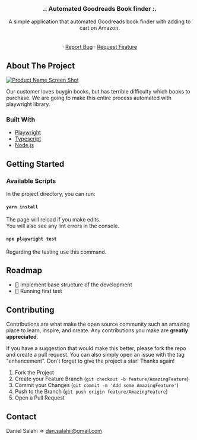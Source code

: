 <div id="top"></div>

<!-- PROJECT LOGO -->
<br />
<div align="center">
   
  <h3 align="center">.: Automated Goodreads Book finder  :.</h3>

  <p align="center">
A simple application that automated Goodreads book finder with adding to cart on Amazon.
     <br />
       <br />
       <br />
    ·
    <a href="https://github.com/dansalahi/automated-goodreads-book-finder/issues">Report Bug</a>
    ·
    <a href="https://github.com/dansalahi/automated-goodreads-book-finder/issues">Request Feature</a>
  </p>
</div>

<!-- ABOUT THE PROJECT -->
## About The Project

[![Product Name Screen Shot][product-screenshot]](https://example.com)

Our customer loves buygin books, but has terrible difficulty which books to purchase. We are going to make this entire process automated with playwright library.


### Built With

* [Playwright](https://playwright.dev/)
* [Typescript](https://www.typescriptlang.org/)
* [Node.js](https://nodejs.org)

<!-- GETTING STARTED -->
## Getting Started

### Available Scripts

In the project directory, you can run:

#### `yarn install`

The page will reload if you make edits.\
You will also see any lint errors in the console.

#### `npx playwright test`

Regarding the testing use this command.

<!-- ROADMAP -->
## Roadmap

- [] Implement base structure of the development
- [] Running first test

<!-- CONTRIBUTING -->
## Contributing

Contributions are what make the open source community such an amazing place to learn, inspire, and create. Any contributions you make are **greatly appreciated**.

If you have a suggestion that would make this better, please fork the repo and create a pull request. You can also simply open an issue with the tag "enhancement".
Don't forget to give the project a star! Thanks again!

1. Fork the Project
2. Create your Feature Branch (`git checkout -b feature/AmazingFeature`)
3. Commit your Changes (`git commit -m 'Add some AmazingFeature'`)
4. Push to the Branch (`git push origin feature/AmazingFeature`)
5. Open a Pull Request

<!-- CONTACT -->
## Contact

Daniel Salahi => dan.salahii@gmail.com


<!-- MARKDOWN LINKS & IMAGES -->
[contributors-shield]: https://img.shields.io/github/contributors/othneildrew/Best-README-Template.svg?style=for-the-badge
[contributors-url]: https://github.com/othneildrew/Best-README-Template/graphs/contributors
[forks-shield]: https://img.shields.io/github/forks/othneildrew/Best-README-Template.svg?style=for-the-badge
[forks-url]: https://github.com/othneildrew/Best-README-Template/network/members
[stars-shield]: https://img.shields.io/github/stars/othneildrew/Best-README-Template.svg?style=for-the-badge
[stars-url]: https://github.com/othneildrew/Best-README-Template/stargazers
[issues-shield]: https://img.shields.io/github/issues/othneildrew/Best-README-Template.svg?style=for-the-badge
[issues-url]: https://github.com/othneildrew/Best-README-Template/issues
[license-shield]: https://img.shields.io/github/license/othneildrew/Best-README-Template.svg?style=for-the-badge
[license-url]: https://github.com/othneildrew/Best-README-Template/blob/master/LICENSE.txt
[linkedin-shield]: https://img.shields.io/badge/-LinkedIn-black.svg?style=for-the-badge&logo=linkedin&colorB=555
[linkedin-url]: https://linkedin.com/in/othneildrew
[product-screenshot]: https://miro.medium.com/max/1400/1*N1k6cmyD9h99w4S-CEaKXw.png